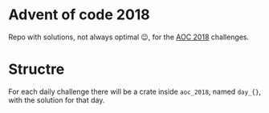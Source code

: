 # Advent of code 2018
Repo with solutions, not always optimal :wink:, for the [AOC 2018](https://adventofcode.com/) challenges.

# Structre
For each daily challenge there will be a crate inside `aoc_2018`, named `day_{}`, with the solution for that day.
